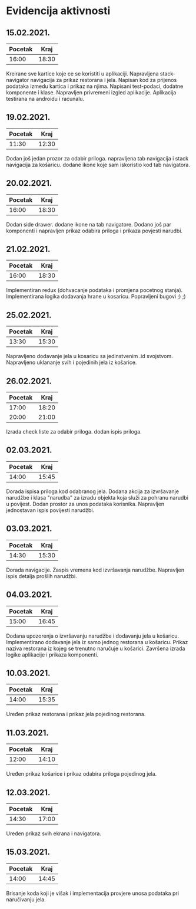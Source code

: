 # Evidencija aktivnosti

## 15.02.2021.

| Pocetak | Kraj  |
| ------- | ----- |
| 16:00   | 18:30 |

Kreirane sve kartice koje ce se koristiti u aplikaciji.
Napravljena stack-navigator navigacija za prikaz restorana i jela.
Napisan kod za prijenos podataka izmedu kartica i prikaz na njima.
Napisani test-podaci, dodatne komponente i klase.
Napravljen privremeni izgled aplikacije.
Aplikacija testirana na androidu i racunalu.

## 19.02.2021.

| Pocetak | Kraj  |
| ------- | ----- |
| 11:30   | 12:30 |

Dodan još jedan prozor za odabir priloga.
napravljena tab navigacija i stack navigacija za košaricu.
dodane ikone koje sam iskoristio kod tab navigatora.

## 20.02.2021.

| Pocetak | Kraj  |
| ------- | ----- |
| 16:00   | 18:30 |

Dodan side drawer.
dodane ikone na tab navigatore.
Dodano još par komponenti i napravljen prikaz odabira priloga i prikaza povjesti narudbi.

## 21.02.2021.

| Pocetak | Kraj  |
| ------- | ----- |
| 16:00   | 18:30 |

Implementiran redux (dohvacanje podataka i promjena pocetnog stanja).
Implementirana logika dodavanja hrane u kosaricu.
Popravljeni bugovi ;) ;)

## 25.02.2021.

| Pocetak | Kraj  |
| ------- | ----- |
| 13:30   | 15:30 |

Napravljeno dodavanje jela u kosaricu sa jedinstvenim .id svojstvom.
Napravljeno uklananje svih i pojedinih jela iz košarice.

## 26.02.2021.

| Pocetak | Kraj  |
| ------- | ----- |
| 17:00   | 18:20 |
| 20:00   | 21:00 |

Izrada check liste za odabir priloga.
dodan ispis priloga.

## 02.03.2021.

| Pocetak | Kraj  |
| ------- | ----- |
| 14:00   | 15:45 |

Dorada ispisa priloga kod odabranog jela.
Dodana akcija za izvršavanje narudžbe i klasa "narudba" za izradu objekta koja služi za pohranu narudbi u povijest.
Dodan prostor za unos podataka korisnika.
Napravljen jednostavan ispis povijesti narudžbi.

## 03.03.2021.

| Pocetak | Kraj  |
| ------- | ----- |
| 14:30   | 15:30 |

Dorada navigacije.
Zaspis vremena kod izvršavanja narudžbe.
Napravljen ispis detalja prošlih narudžbi.

## 04.03.2021.

| Pocetak | Kraj  |
| ------- | ----- |
| 15:00   | 16:45 |

Dodana upozorenja o izvršavanju narudžbe i dodavanju jela u košaricu.
Implementirano dodavanje jela iz samo jednog restorana u košaricu.
Prikaz naziva restorana iz kojeg se trenutno naručuje u košarici.
Završena izrada logike aplikacije i prikaza komponenti.

## 10.03.2021.

| Pocetak | Kraj  |
| ------- | ----- |
| 14:00   | 15:35 |

Uređen prikaz restorana i prikaz jela pojedinog restorana.

## 11.03.2021.

| Pocetak | Kraj  |
| ------- | ----- |
| 12:00   | 14:10 |

Uređen prikaz košarice i prikaz odabira priloga pojedinog jela.

## 12.03.2021.

| Pocetak | Kraj  |
| ------- | ----- |
| 14:30   | 17:00 |

Uređen prikaz svih ekrana i navigatora.

## 15.03.2021.

| Pocetak | Kraj  |
| ------- | ----- |
| 14:00   | 14:45 |

Brisanje koda koji je višak i implementacija provjere unosa podataka pri naručivanju jela.
